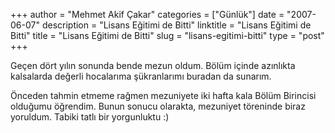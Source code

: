 +++
author = "Mehmet Akif Çakar"
categories = ["Günlük"]
date = "2007-06-07"
description = "Lisans Eğitimi de Bitti"
linktitle = "Lisans Eğitimi de Bitti"
title = "Lisans Eğitimi de Bitti"
slug = "lisans-egitimi-bitti"
type = "post"
+++

Geçen dört yılın sonunda bende mezun oldum. Bölüm içinde azınlıkta kalsalarda değerli hocalarıma şükranlarımı buradan da sunarım.

Önceden tahmin etmeme rağmen mezuniyete iki hafta kala Bölüm Birincisi olduğumu öğrendim. Bunun sonucu olarakta, mezuniyet töreninde biraz yoruldum. Tabiki tatlı bir yorgunluktu :)